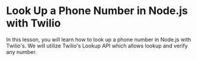 # Look Up a Phone Number in Node.js with Twilio
In this lesson, you will learn how to look up a phone number in Node.js with Twilio's. We will utilize Twilio's Lookup API which allows lookup and verify any number.
